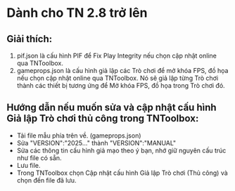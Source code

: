# Dành cho TN 2.8 trở lên
## Giải thích:
1. pif.json là cấu hình PIF để Fix Play Integrity nếu chọn cập nhật online qua TNToolbox.
2. gameprops.json là cấu hình giả lập các Trò chơi để mở khóa FPS, đồ họa nếu chọn cập nhật online qua TNToolbox. Nó sẽ giả lập từng Trò chơi thành các thiết bị tương ứng để Mở khóa FPS, đồ họa trong Trò chơi đó.
## Hướng dẫn nếu muốn sửa và cập nhật cấu hình Giả lập Trò chơi thủ công trong TNToolbox:
- Tải file mẫu phía trên về. (gameprops.json)
- Sửa "VERSION":"2025..." thành "VERSION":"MANUAL"
- Sửa các thông tin cấu hình giả mạo theo ý bạn, nhớ giữ nguyên cấu trúc như file có sẵn.
- Lưu file.
- Trong TNToolbox chọn Cập nhật cấu hình Giả lập Trò chơi (Thủ công) và chọn đến file đã lưu.
